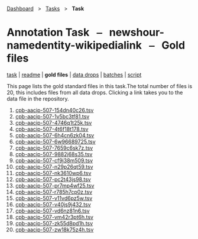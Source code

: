[Dashboard](../../index.md)  &nbsp; > &nbsp; [Tasks](../index.md)  &nbsp; > &nbsp; **Task** 

# Annotation Task &nbsp; ⎯ &nbsp; newshour-namedentity-wikipedialink &nbsp; ⎯ &nbsp; Gold files

[task](index.md) | [readme](readme.md) | **gold files** | [data drops](drops/index.md) | [batches](batches.md) | [script](script.md) 

This page lists the gold standard files in this task.The total number of files is 20, this includes files from all data drops. Clicking a link takes you to the data file in the repository.

1. [cpb-aacip-507-154dn40c26.tsv](https://github.com/clamsproject/aapb-annotations/tree/45c9efba61a2591e9fa07502c071d162c5cb99e6/newshour-namedentity-wikipedialink/golds/cpb-aacip-507-154dn40c26.tsv)
1. [cpb-aacip-507-1v5bc3tf81.tsv](https://github.com/clamsproject/aapb-annotations/tree/45c9efba61a2591e9fa07502c071d162c5cb99e6/newshour-namedentity-wikipedialink/golds/cpb-aacip-507-1v5bc3tf81.tsv)
1. [cpb-aacip-507-4746q1t25k.tsv](https://github.com/clamsproject/aapb-annotations/tree/45c9efba61a2591e9fa07502c071d162c5cb99e6/newshour-namedentity-wikipedialink/golds/cpb-aacip-507-4746q1t25k.tsv)
1. [cpb-aacip-507-4t6f18t178.tsv](https://github.com/clamsproject/aapb-annotations/tree/45c9efba61a2591e9fa07502c071d162c5cb99e6/newshour-namedentity-wikipedialink/golds/cpb-aacip-507-4t6f18t178.tsv)
1. [cpb-aacip-507-6h4cn6zk04.tsv](https://github.com/clamsproject/aapb-annotations/tree/45c9efba61a2591e9fa07502c071d162c5cb99e6/newshour-namedentity-wikipedialink/golds/cpb-aacip-507-6h4cn6zk04.tsv)
1. [cpb-aacip-507-6w96689725.tsv](https://github.com/clamsproject/aapb-annotations/tree/45c9efba61a2591e9fa07502c071d162c5cb99e6/newshour-namedentity-wikipedialink/golds/cpb-aacip-507-6w96689725.tsv)
1. [cpb-aacip-507-7659c6sk7z.tsv](https://github.com/clamsproject/aapb-annotations/tree/45c9efba61a2591e9fa07502c071d162c5cb99e6/newshour-namedentity-wikipedialink/golds/cpb-aacip-507-7659c6sk7z.tsv)
1. [cpb-aacip-507-9882j68s35.tsv](https://github.com/clamsproject/aapb-annotations/tree/45c9efba61a2591e9fa07502c071d162c5cb99e6/newshour-namedentity-wikipedialink/golds/cpb-aacip-507-9882j68s35.tsv)
1. [cpb-aacip-507-cf9j38m509.tsv](https://github.com/clamsproject/aapb-annotations/tree/45c9efba61a2591e9fa07502c071d162c5cb99e6/newshour-namedentity-wikipedialink/golds/cpb-aacip-507-cf9j38m509.tsv)
1. [cpb-aacip-507-n29p26qt59.tsv](https://github.com/clamsproject/aapb-annotations/tree/45c9efba61a2591e9fa07502c071d162c5cb99e6/newshour-namedentity-wikipedialink/golds/cpb-aacip-507-n29p26qt59.tsv)
1. [cpb-aacip-507-nk3610wp6.tsv](https://github.com/clamsproject/aapb-annotations/tree/45c9efba61a2591e9fa07502c071d162c5cb99e6/newshour-namedentity-wikipedialink/golds/cpb-aacip-507-nk3610wp6.tsv)
1. [cpb-aacip-507-pc2t43js98.tsv](https://github.com/clamsproject/aapb-annotations/tree/45c9efba61a2591e9fa07502c071d162c5cb99e6/newshour-namedentity-wikipedialink/golds/cpb-aacip-507-pc2t43js98.tsv)
1. [cpb-aacip-507-pr7mp4wf25.tsv](https://github.com/clamsproject/aapb-annotations/tree/45c9efba61a2591e9fa07502c071d162c5cb99e6/newshour-namedentity-wikipedialink/golds/cpb-aacip-507-pr7mp4wf25.tsv)
1. [cpb-aacip-507-r785h7cp0z.tsv](https://github.com/clamsproject/aapb-annotations/tree/45c9efba61a2591e9fa07502c071d162c5cb99e6/newshour-namedentity-wikipedialink/golds/cpb-aacip-507-r785h7cp0z.tsv)
1. [cpb-aacip-507-v11vd6pz5w.tsv](https://github.com/clamsproject/aapb-annotations/tree/45c9efba61a2591e9fa07502c071d162c5cb99e6/newshour-namedentity-wikipedialink/golds/cpb-aacip-507-v11vd6pz5w.tsv)
1. [cpb-aacip-507-v40js9j432.tsv](https://github.com/clamsproject/aapb-annotations/tree/45c9efba61a2591e9fa07502c071d162c5cb99e6/newshour-namedentity-wikipedialink/golds/cpb-aacip-507-v40js9j432.tsv)
1. [cpb-aacip-507-vd6nz81n6.tsv](https://github.com/clamsproject/aapb-annotations/tree/45c9efba61a2591e9fa07502c071d162c5cb99e6/newshour-namedentity-wikipedialink/golds/cpb-aacip-507-vd6nz81n6.tsv)
1. [cpb-aacip-507-vm42r3pt6h.tsv](https://github.com/clamsproject/aapb-annotations/tree/45c9efba61a2591e9fa07502c071d162c5cb99e6/newshour-namedentity-wikipedialink/golds/cpb-aacip-507-vm42r3pt6h.tsv)
1. [cpb-aacip-507-zk55d8pd1h.tsv](https://github.com/clamsproject/aapb-annotations/tree/45c9efba61a2591e9fa07502c071d162c5cb99e6/newshour-namedentity-wikipedialink/golds/cpb-aacip-507-zk55d8pd1h.tsv)
1. [cpb-aacip-507-zw18k75z4h.tsv](https://github.com/clamsproject/aapb-annotations/tree/45c9efba61a2591e9fa07502c071d162c5cb99e6/newshour-namedentity-wikipedialink/golds/cpb-aacip-507-zw18k75z4h.tsv)

